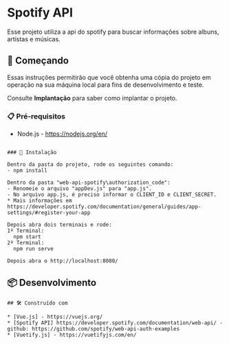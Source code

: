 # Spotify API

Esse projeto utiliza a api do spotify para buscar informações sobre albuns, artistas e músicas.

## 🚀 Começando

Essas instruções permitirão que você obtenha uma cópia do projeto em operação na sua máquina local para fins de desenvolvimento e teste.

Consulte **Implantação** para saber como implantar o projeto.

### 📋 Pré-requisitos

- Node.js - https://nodejs.org/en/

```

### 🔧 Instalação

Dentro da pasta do projeto, rode os seguintes comando:
- npm install

Dentro da pasta "web-api-spotify\authorization_code":
- Renomeie o arquivo "appDev.js" para "app.js". 
- No arquivo app.js, é preciso informar o CLIENT_ID e CLIENT_SECRET.
* Mais informações em https://developer.spotify.com/documentation/general/guides/app-settings/#register-your-app

Depois abra dois terminais e rode:
1º Terminal:
  npm start
2º Terminal:
  npm run serve

Depois abra o http://localhost:8080/
```

## 📦 Desenvolvimento

```
## 🛠️ Construído com

* [Vue.js] - https://vuejs.org/
* [Spotify API] https://developer.spotify.com/documentation/web-api/ - github: https://github.com/spotify/web-api-auth-examples
* [Vuetify.js] - https://vuetifyjs.com/en/
